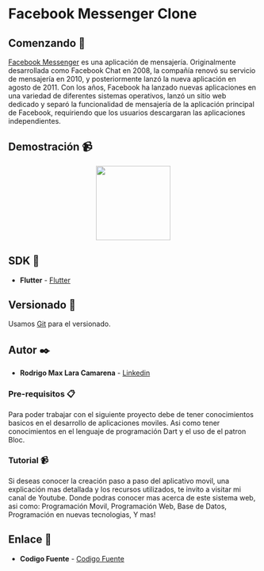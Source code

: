 # Facebook Messenger Clone

## Comenzando 🚀

[Facebook Messenger](https://es.wikipedia.org/wiki/Facebook_Messenger) es una aplicación de mensajería. Originalmente desarrollada como Facebook Chat en 2008, la compañía renovó su servicio de mensajería en 2010, y posteriormente lanzó la nueva aplicación en agosto de 2011. Con los años, Facebook ha lanzado nuevas aplicaciones en una variedad de diferentes sistemas operativos, lanzó un sitio web dedicado y separó la funcionalidad de mensajería de la aplicación principal de Facebook, requiriendo que los usuarios descargaran las aplicaciones independientes.

## Demostración 📹

<p align="center">
<img src="https://github.com/Rodrigolara05/Flutter-FBMessenger-Clone/blob/master/README-gif/captura-principal.gif" width="150" />
</p>

## SDK 📌

* **Flutter** -  [Flutter](https://es.wikipedia.org/wiki/Flutter_(software))

## Versionado 📌

Usamos [Git](https://git-scm.com/) para el versionado.

## Autor ✒️

* **Rodrigo Max Lara Camarena** -  [Linkedin](https://www.linkedin.com/in/rodrigolara05)

### Pre-requisitos 📋

Para poder trabajar con el siguiente proyecto debe de tener conocimientos basicos en el desarrollo de aplicaciones moviles.
Asi como tener conocimientos en el lenguaje de programación Dart y el uso de el patron Bloc.

### Tutorial 📹

Si deseas conocer la creación paso a paso del aplicativo movil, una explicación mas detallada y los recursos utilizados, te invito a visitar mi canal de Youtube. Donde podras conocer mas acerca de este sistema web, asi como:
  Programación Movil,
  Programación Web,
  Base de Datos,
  Programación en nuevas tecnologias,
  Y mas!
      
## Enlace 🔗

* **Codigo Fuente** -  [Codigo Fuente](https://www.youtube.com/codigofuente)
